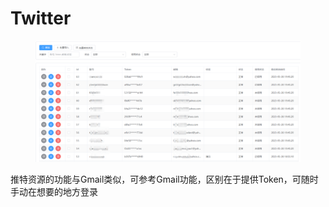 # Twitter

<figure><img src="../../../.gitbook/assets/image (32).png" alt=""><figcaption></figcaption></figure>

推特资源的功能与Gmail类似，可参考Gmail功能，区别在于提供Token，可随时手动在想要的地方登录
